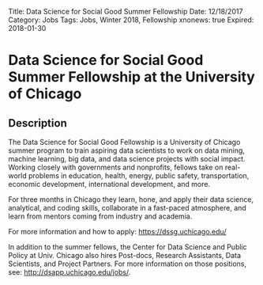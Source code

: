 Title: Data Science for Social Good Summer Fellowship
Date: 12/18/2017
Category: Jobs
Tags: Jobs, Winter 2018, Fellowship
xnonews: true
Expired: 2018-01-30

# Data Science for Social Good Summer Fellowship at the University of Chicago

## Description
The Data Science for Social Good Fellowship is a University of Chicago summer program to train aspiring data scientists to work on data mining, machine learning, big data, and data science projects with social impact. Working closely with governments and nonprofits, fellows take on real-world problems in education, health, energy, public safety, transportation, economic development, international development, and more.

For three months in Chicago they learn, hone, and apply their data science, analytical, and coding skills, collaborate in a fast-paced atmosphere, and learn from mentors coming from industry and academia.

For more information and how to apply: https://dssg.uchicago.edu/

In addition to the summer fellows, the Center for Data Science and Public Policy at Univ. Chicago also hires Post-docs, Research Assistants, Data Scientists, and Project Partners. For more information on those positions, see: http://dsapp.uchicago.edu/jobs/.